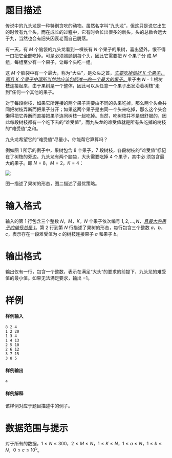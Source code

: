 
# 题目描述

传说中的九头龙是一种特别贪吃的动物。虽然名字叫“九头龙”，但这只是说它出生的时候有九个头，而在成长的过程中，它有时会长出很多的新头，头的总数会远大于九，当然也会有旧头因衰老而自己脱落。

有一天，有 $M$ 个脑袋的九头龙看到一棵长有 $N$ 个果子的果树，喜出望外，恨不得一口把它全部吃掉。可是必须照顾到每个头，因此它需要把 $N$ 个果子分
成 $M$ 组，每组至少有一个果子，让每个头吃一组。

这 $M$ 个脑袋中有一个最大，称为“大头”，是众头之首，<u><i>它要吃掉恰好 $K$ 个果子，而且 $K$ 个果子中理所当然地应该包括唯一的一个最大的果子。</i></u>果子由 $N-1$ 根树枝连接起来，由于果树是一个整体，因此可以从任意一个果子出发沿着树枝“走到”任何一个其他的果子。

对于每段树枝，如果它所连接的两个果子需要由不同的头来吃掉，那么两个头会共同把树枝弄断而把果子分开；如果这两个果子是由同一个头来吃掉，那么这个头会懒得把它弄断而直接把果子连同树枝一起吃掉。当然，吃树枝并不是很舒服的，因此每段树枝都有一个吃下去的“难受值”，而九头龙的难受值就是所有头吃掉的树枝的“难受值”之和。

九头龙希望它的“难受值”尽量小，你能帮它算算吗？

例如图 1 所示的例子中，果树包含 $8$ 个果子，$7$ 段树枝，各段树枝的“难受值”标记在了树枝的旁边。九头龙有两个脑袋，大头需要吃掉 $4$ 个果子，其中必
须包含最大的果子。即 $N=8$，$M=2$，$K=4$：

![](source/guoj/1225/img/aHR0cHM6Ly9pLmxvbGkubmV0LzIwMTkvMDYvMjAvNWQwYWYxNGI3NTNjNzY0OTMyLnBuZw==.png)

图一描述了果树的形态，图二描述了最优策略。


# 输入格式

输入的第 $1$ 行包含三个整数 $N$，$M$，$K$。$N$ 个果子依次编号 $1,2,\ldots,N$，<u><i>且最大的果子的编号总是 $1$</i></u>。第 $2$ 行到第 $N$ 行描述了果树的形态，每行包含三个整数 $a$，$b$，$c$，表示存在一段难受值为 $c$ 的树枝连接果子 $a$ 和果子 $b$。

# 输出格式

输出仅有一行，包含一个整数，表示在满足“大头”的要求的前提下，九头龙的难受值的最小值。如果无法满足要求，输出 $-1$。

# 样例

#### 样例输入
```plain
8 2 4
1 2 20
1 3 4
1 4 13
2 5 10
2 6 12
3 7 15
3 8 5
```
#### 样例输出
```plain
4
```
#### 样例解释
该样例对应于题目描述中的例子。

# 数据范围与提示

对于所有的数据，$1\le N\le300$，$2\le M\le N$，$1\le K\le N$，$1\le a\le N$，$1\le b\le N$，$0\le c\le10^5$。


